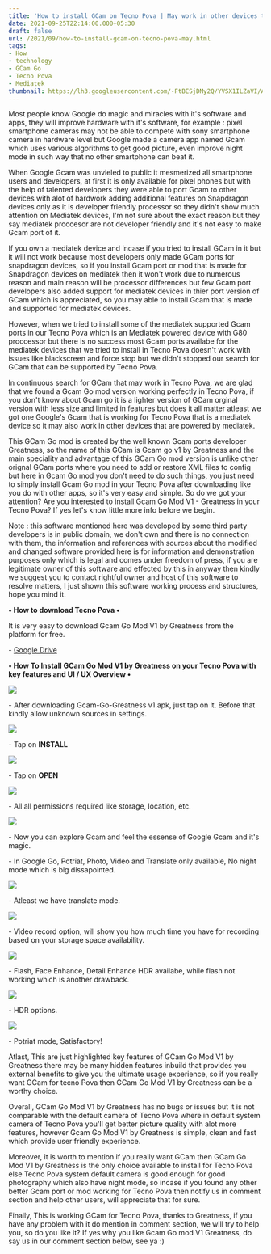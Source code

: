 ```yaml
---
title: 'How to install GCam on Tecno Pova | May work in other devices to.'
date: 2021-09-25T22:14:00.000+05:30
draft: false
url: /2021/09/how-to-install-gcam-on-tecno-pova-may.html
tags: 
- How
- technology
- GCam Go
- Tecno Pova
- Mediatek
thumbnail: https://lh3.googleusercontent.com/-FtBESjDMy2Q/YVSX1ILZaVI/AAAAAAAAGvw/xk-D0SQuEyYdLbnJLc-ZR6OCPWapOPIKACLcBGAsYHQ/s1600/1632933838062023-0.png
---
```


  

Most people know Google do magic and miracles with it's software and apps, they will improve hardware with it's software, for example : pixel smartphone cameras may not be able to compete with sony smartphone camera in hardware level but Google made a camera app named Gcam which uses various algorithms to get good picture, even improve night mode in such way that no other smartphone can beat it.

  

When Google Gcam was unvieled to public it mesmerized all smartphone users and developers, at first it is only available for pixel phones but with the help of talented developers they were able to port Gcam to other devices with alot of hardwork adding additional features on Snapdragon devices only as it is developer friendly processor so they didn't show much attention on Mediatek devices, I'm not sure about the exact reason but they say mediatek proccesor are not developer friendly and it's not easy to make Gcam port of it.

  

If you own a mediatek device and incase if you tried to install GCam in it but it will not work because most developers only made GCam ports for snapdragon devices, so if you install Gcam port or mod that is made for Snapdragon devices on mediatek then it won't work due to numerous reason and main reason will be processor differences but few Gcam port developers also added support for mediatek devices in thier port version of GCam which is appreciated, so you may able to install Gcam that is made and supported for mediatek devices.

  

However, when we tried to install some of the mediatek supported Gcam ports in our Tecno Pova which is an Mediatek powered device with G80 proccessor but there is no success most Gcam ports availabe for the mediatek devices that we tried to install in Tecno Pova doesn't work with issues like blackscreen and force stop but we didn't stopped our search for GCam that can be supported by Tecno Pova.

  

In continuous search for GCam that may work in Tecno Pova, we are glad that we found a Gcam Go mod version working perfectly in Tecno Pova, if you don't know about Gcam go it is a lighter version of GCam orginal version with less size and limited in features but does it all matter atleast we got one Google's Gcam that is working for Tecno Pova that is a mediatek device so it may also work in other devices that are powered by mediatek.

  

This GCam Go mod is created by the well known Gcam ports developer Greatness, so the name of this GCam is Gcam go v1 by Greatness and the main speciality and advantage of this GCam Go mod version is unlike other orignal GCam ports where you need to add or restore XML files to config but here in Gcam Go mod you don't need to do such things, you just need to simply install Gcam Go mod in your Tecno Pova after downloading like you do with other apps, so it's very easy and simple. So do we got your attention? Are you interested to install Gcam Go Mod V1 - Greatness in your Tecno Pova? If yes let's know little more info before we begin.

  

Note : this software mentioned here was developed by some third party developers is in public domain, we don't own and there is no connection with them, the information and references with sources about the modified and changed software provided here is for information and demonstration purposes only which is legal and comes under freedom of press, if you are legitimate owner of this software and effected by this in anyway then kindly we suggest you to contact rightful owner and host of this software to resolve matters, I just shown this software working process and structures, hope you mind it.  

  

**• How to download Tecno Pova •**

It is very easy to download Gcam Go Mod V1 by Greatness from the platform for free.

\- [Google Drive](https://drive.google.com/file/d/11M1qXM3SQOclcObH9BVFXBSBftyXtZto/view?usp=sharing) 

  

**• How To Install GCam Go Mod V1 by Greatness on your Tecno Pova with key features and UI / UX Overview •**

 **![](https://lh3.googleusercontent.com/-PdHDERc8C9g/YVSXzYGJa4I/AAAAAAAAGvs/TbCVcKkW1T8H6BxI2UTs7yBwww_LjtNAACLcBGAsYHQ/s1600/1632933829386141-1.png)** 

  

\- After downloading Gcam-Go-Greatness v1.apk, just tap on it. Before that kindly allow unknown sources in settings.

  

 ![](https://lh3.googleusercontent.com/-ztbZRN9lnAU/YVSXxEtc_HI/AAAAAAAAGvo/1Dj5mZ_fgXsxsVfyJLRfa2tvZpacCOFIACLcBGAsYHQ/s1600/1632933816268954-2.png) 

  

\- Tap on **INSTALL**

 **![](https://lh3.googleusercontent.com/-0-lW75yQelE/YVSXuDbLz5I/AAAAAAAAGvk/KrqFIL3whNYrRnzs44yauF1j_2dLS5fGgCLcBGAsYHQ/s1600/1632933807833682-3.png)** 

\- Tap on **OPEN**

  

 ![](https://lh3.googleusercontent.com/-Sp92gz0zNVM/YVSXr-q7o7I/AAAAAAAAGvg/XApoLjoxjzEQswO3_M6jsWn8k0IICwb-QCLcBGAsYHQ/s1600/1632933800307801-4.png) 

  

\- All all permissions required like storage, location, etc.

  

 ![](https://lh3.googleusercontent.com/-1ANKZhi8NS4/YVSXpyphHzI/AAAAAAAAGvc/U1LdH_JoZsEywpguxTxvrjhv3c2WOyfrgCLcBGAsYHQ/s1600/1632933793828713-5.png) 

  

\- Now you can explore Gcam and feel the essense of Google Gcam and it's magic.

  

\- In Google Go, Potriat, Photo, Video and Translate only available, No night mode which is big dissapointed.

  

 ![](https://lh3.googleusercontent.com/-L_LB0Rt_FkA/YVSXodvdrLI/AAAAAAAAGvY/tzn0TNheDV03LdBFr9az-pkiROYJaZBcgCLcBGAsYHQ/s1600/1632933775637423-6.png) 

  

\- Atleast we have translate mode.

  

 ![](https://lh3.googleusercontent.com/-huSDt4Ub1E4/YVSXj0DLvtI/AAAAAAAAGvU/0p-BxFPyCA0ZN-Ao9QofpTCpGtfQ6IaJACLcBGAsYHQ/s1600/1632933765363236-7.png) 

  

\- Video record option, will show you how much time you have for recording based on your storage space availability.

  

 ![](https://lh3.googleusercontent.com/-ZpPmUgSUvvY/YVSXhDWi67I/AAAAAAAAGvM/p2M0VfIGrl0la7ocUGAbnBEWElNeSr6dQCLcBGAsYHQ/s1600/1632933711484914-8.png) 

  

\- Flash, Face Enhance, Detail Enhance HDR availabe, while flash not working which is another drawback.

  

 ![](https://lh3.googleusercontent.com/-KEmYzhRhyu4/YVSXTxZeSlI/AAAAAAAAGvI/0afFpb3wIS8e93f47pm5IDf6SGbONN2CACLcBGAsYHQ/s1600/1632933635469617-9.png) 

  

\- HDR options.

  

 ![](https://lh3.googleusercontent.com/-cW6tl91gCqg/YVSXAkBKX6I/AAAAAAAAGvA/W8pcm3j6EEcMBEwUjbzJCgkuy2fFqxxFACLcBGAsYHQ/s1600/1632933586212337-10.png) 

  

\- Potriat mode, Satisfactory!

  

Atlast, This are just highlighted key features of GCam Go Mod V1 by Greatness there may be many hidden features inbuild that provides you external benefits to give you the ultimate usage experience, so if you really want GCam for tecno Pova then GCam Go Mod V1 by Greatness can be a worthy choice.

  

Overall, GCam Go Mod V1 by Greatness has no bugs or issues but it is not comparable with the default camera of Tecno Pova where in default system camera of Tecno Pova you'll get better picture quality with alot more features, however Gcam Go Mod V1 by Greatness is simple, clean and fast which provide user friendly experience.

  

Moreover, it is worth to mention if you really want GCam then GCam Go Mod V1 by Greatness is the only choice available to install for Tecno Pova else Tecno Pova system default camera is good enough for good photography which also have night mode, so incase if you found any other better Gcam port or mod working for Tecno Pova then notify us in comment section and help other users, will appreciate that for sure.

  

Finally, This is working GCam for Tecno Pova, thanks to Greatness, if you have any problem with it do mention in comment section, we will try to help you, so do you like it? If yes why you like Gcam Go mod V1 Greatness, do say us in our comment section below, see ya :)
